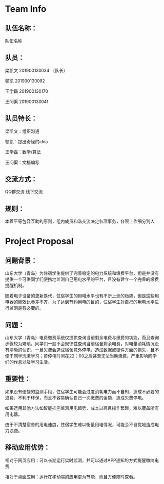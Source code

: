 # Team Info

## 队伍名称：

队伍名称

## 队员：

梁凯文 201900130034 （队长）

顿凯 201900130092

王学磊 201900130170

王问渠 201900130041

## 队员特长：

梁凯文：组织沟通

顿凯：提出奇怪的idea

王学磊：数学/算法

王问渠：文档编写

## 交流方式：

QQ群交流 线下交流

## 规则：

本着平等包容互助的原则，组内成员和谐交流决定各项事务，各项工作细分到人

# Project Proposal

## 问题背景：

山东大学（青岛）为住宿学生提供了完善稳定的电力系统和缴费平台，但是并没有提供一个可供同学们便携地监测自己用电水平的平台，且没有建立一个完善的缴费提醒机制。

随着电子设备的更新换代，住宿学生的用电水平也有不断上涨的趋势，但是这些用电器的能效比参差不齐，为了达到节约用电的目的，住宿学生对自己的用电水平进行监测是有必要的。

## 问题：

山东大学（青岛）电费缴费系统仅提供查询当前剩余电费与缴费的功能，而且查询步骤较为繁琐，同学们一般不会规律性查询当前宿舍剩余电费，对电量消耗情况没有清晰的认识，一旦欠费会造成宿舍意外停电，造成数据或硬件方面的损失，且不便于同学洗漱学习；若停电时间在22：00之后甚至无法当晚缴费，严重影响同学们的作息以及学习生活。

## 重要性：

如果没有便捷的监测手段，住宿学生可能会过度消耗电力而不自知，造成不必要的浪费，不利于环保，而且不容易确认自己一次缴费的金额，造成欠费停电。

如果选用其他方法如智能插座监测用电趋势，成本过高且操作繁琐，难以覆盖所有用电器。

由于不清楚宿舍的用电速度，住宿学生难以衡量用电情况，可能会不自觉地造成电力浪费。

## 移动应用优势：

相对于网页应用：可以长期运行实时监测，并可以通过APP通知的方式提醒缴纳电费

相对于桌面应用：运行在移动端的应用更为节能，而且方便随时查看。
